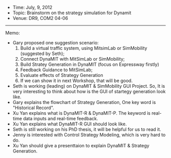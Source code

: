   - Time: July, 9, 2012
  - Topic: Brainstorm on the strategy simulation for Dynamit
  - Venue: DR9, COM2 04-06

-----

Memo:

  - Gary proposed one suggestion scenario:
    1.  Build a virtual traffic system, using MitsimLab or SimMobility
        (suggested by Seth);
    2.  Connect DynaMIT with MitSimLab or SimMobility;
    3.  Build Stratey Generation in DynaMIT (focus on Expressway
        firstly)
    4.  Feedback Guidance to MitSimLab;
    5.  Evaluate effects of Strategy Generation
    6.  If we can show it in next Workshop, that will be good.
  - Seth is working (leading) on DynaMIT & SimMobility GUI Project. So,
    It is very interesting to think about how is the GUI of startegy
    generation look like.
  - Gary explains the flowchart of Strategy Generation, One key word is
    "Historical Record".
  - Xu Yan explains what is DynaMIT-R & DynaMIT-P. The keyword is
    real-time data inputs and real-time feedback.
  - Xu Yan explains what DynaMIT-R GUI should look like.
  - Seth is still working on his PhD thesis, it will be helpful for us
    to read it.
  - Jenny is interested with Control Strategy Modeling, which is very
    hard to do.
  - Xu Yan should give a presenttaion to explain DynaMIT & Strategy
    Generation.
